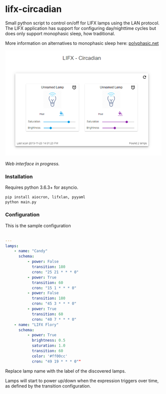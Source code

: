# lifx-circadian
Small python script to control on/off for LIFX lamps using the LAN protocol. The LIFX application has support for configuring day/nighttime cycles but does only support monophasic sleep, how traditional.

More information on alternatives to monophasic sleep here: [polyphasic.net](https://polyphasic.net/)

![screenshot sample](preview.png)

_Web interface in progress._

### Installation

Requires python 3.6.3+ for asyncio.

```console
pip install aiocron, lifxlan, pyyaml
python main.py
```

### Configuration

This is the sample configuration

```yaml

---  
lamps:
    - name: "Candy"
      schema:
          - power: False
            transition: 180
            cron: "25 21 * * * 0"
          - power: True
            transition: 60
            cron: "15 1 * * * 0"
          - power: False
            transition: 180
            cron: "45 3 * * * 0"
          - power: True
            transition: 60
            cron: "40 7 * * * 0"
    - name: "LIFX Flory"
      schema:
          - power: True
            brightness: 0.5
            saturation: 1.0
            transition: 60
            color: '#ff00cc'
            cron: "49 19 * * * 0""
```

Replace lamp name with the label of the discovered lamps.

Lamps will start to power up/down when the expression triggers over time, as defined by the transition configuration.
